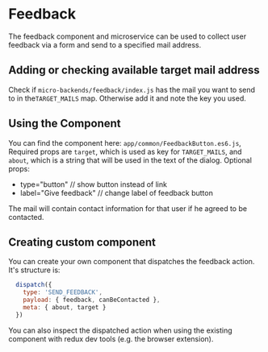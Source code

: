 # Feedback

The feedback component and microservice can be used to collect user feedback via a form and send to a specified mail address.

## Adding or checking available target mail address

Check if `micro-backends/feedback/index.js` has the mail you want to send to in the`TARGET_MAILS` map.
Otherwise add it and note the key you used.

## Using the Component

You can find the component here: `app/common/FeedbackButton.es6.js`,
Required props are `target`, which is used as key for `TARGET_MAILS`, and `about`, which is a string that will be used in the text of the dialog.
Optional props:
 - type="button" // show button instead of link
 - label="Give feedback" // change label of feedback button
 
The mail will contain contact information for that user if he agreed to be contacted.
 
## Creating custom component

You can create your own component that dispatches the feedback action.
It's structure is:
```js
  dispatch({
    type: 'SEND_FEEDBACK',
    payload: { feedback, canBeContacted },
    meta: { about, target }
  })
```
You can also inspect the dispatched action when using the existing component with redux dev tools (e.g. the browser extension).

